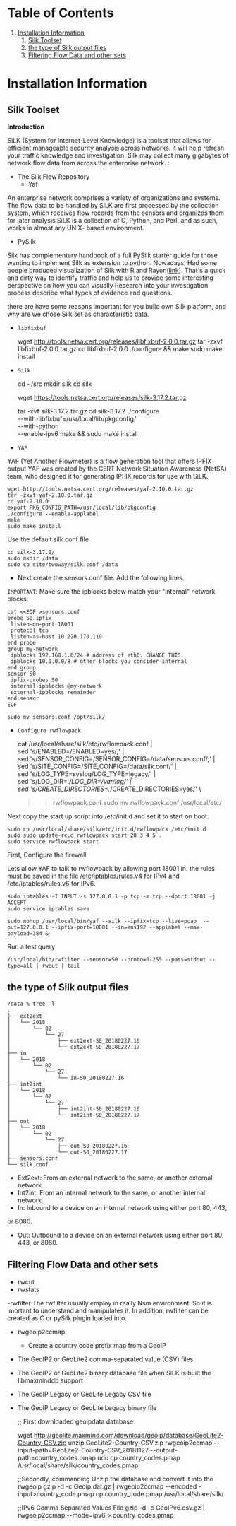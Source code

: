 
# Table of Contents

1.  [Installation Information](#orgddfd4d0)
    1.  [Silk Toolset](#org031a6ac)
    2.  [the type of Silk output files](#orge0e62fc)
    3.  [Filtering Flow Data and other sets](#org26672e6)


<a id="orgddfd4d0"></a>

# Installation Information


<a id="org031a6ac"></a>

## Silk Toolset

**Introduction**

SiLK (System for Internet-Level Knowledge) is a toolset that allows for efficient manageable security analysis across networks. it will help refresh your traffic knowledge and investigation. Silk may collect many gigabytes of network flow data from across the enterprise network. :

-   The Silk Flow Repository
    -   Yaf

An enterprise network comprises a variety of organizations and systems. The flow data to be handled by
SiLK are first processed by the collection system, which receives flow records from the sensors and organizes
them for later analysis SiLK is a collection of C, Python, and Perl, and as such, works in almost any UNIX- based environment. 

-   PySilk

Silk has complementary handbook of a full PySilk starter guide for those wanting to implement Silk as extension to python. Nowadays, Had some poeple produced visualization of Silk with R and Rayon([link](https://www.rsreese.com/silk-network-traffic-analysis-visualization-with-r-and-rayon/)). That's a quick and dirty way to identify traffic and help us to provide some interesting perspective on how you can  visually Research into your investigation process describe what types of evidence and questions. 

there are have some reasons important for you build own Silk platform, and why are we chose Silk set as characteristic data.

-   `libfixbuf`

    wget http://tools.netsa.cert.org/releases/libfixbuf-2.0.0.tar.gz
    tar -zxvf libfixbuf-2.0.0.tar.gz
    cd libfixbuf-2.0.0
    ./configure && make
    sudo make install

-   `Silk`

    cd ~/src
    mkdir silk
    cd silk
    
    wget https://tools.netsa.cert.org/releases/silk-3.17.2.tar.gz
    
    tar -xvf silk-3.17.2.tar.gz
    cd silk-3.17.2
    ./configure \
     --with-libfixbuf=/usr/local/lib/pkgconfig/ \
     --with-python \
     --enable-ipv6
    make && sudo make install

-   `YAF`

YAF (Yet Another Flowmeter) is a flow generation tool that offers IPFIX output  YAF was created by the CERT Network Situation Awareness (NetSA) team, who designed it for generating IPFIX records for use with SiLK.

    wget http://tools.netsa.cert.org/releases/yaf-2.10.0.tar.gz
    tar -zxvf yaf-2.10.0.tar.gz
    cd yaf-2.10.0
    export PKG_CONFIG_PATH=/usr/local/lib/pkgconfig
    ./configure --enable-applabel
    make
    sudo make install

Use the default silk.conf file

    cd silk-3.17.0/
    sudo mkdir /data
    sudo cp site/twoway/silk.conf /data

-   Next create the sensors.conf file. Add the following lines.

`IMPORTANT`: Make sure the ipblocks below match your "internal" network blocks.

    cat <<EOF >sensors.conf
    probe S0 ipfix
     listen-on-port 18001
     protocol tcp
     listen-as-host 10.220.170.110
    end probe
    group my-network
     ipblocks 192.168.1.0/24 # address of eth0. CHANGE THIS.
     ipblocks 10.0.0.0/8 # other blocks you consider internal
    end group
    sensor S0
     ipfix-probes S0
     internal-ipblocks @my-network
     external-ipblocks remainder
    end sensor
    EOF
    
    sudo mv sensors.conf /opt/silk/

-   `Configure rwflowpack`

    cat /usr/local/share/silk/etc/rwflowpack.conf | \
    sed 's/ENABLED=/ENABLED=yes/;' | \
    sed 's/SENSOR_CONFIG=/SENSOR_CONFIG=\/data\/sensors.conf/;' | \
    sed 's/SITE_CONFIG=/SITE_CONFIG=\/data\/silk.conf/' | \
    sed 's/LOG_TYPE=syslog/LOG_TYPE=legacy/' | \
    sed 's/LOG_DIR=.*/LOG_DIR=\/var\/log/' | \
    sed 's/CREATE_DIRECTORIES=.*/CREATE_DIRECTORIES=yes/' \
    >> rwflowpack.conf
    sudo mv rwflowpack.conf /usr/local/etc/

Next copy the start up script into /etc/init.d and set it to start on boot. 

    sudo cp /usr/local/share/silk/etc/init.d/rwflowpack /etc/init.d
    sudo sudo update-rc.d rwflowpack start 20 3 4 5 .
    sudo service rwflowpack start

First, Configure the firewall 

Lets allow YAF to talk to rwflowpack by allowing port 18001 in.
the rules must be saved in the file /etc/iptables/rules.v4 for IPv4 and /etc/iptables/rules.v6 for IPv6.

    sudo iptables -I INPUT -s 127.0.0.1 -p tcp -m tcp --dport 18001 -j ACCEPT
    sudo service iptables save

    sudo nohup /usr/local/bin/yaf --silk --ipfix=tcp --live=pcap  --out=127.0.0.1 --ipfix-port=18001 --in=ens192 --applabel --max-payload=384 &

Run a test query 

    /usr/local/bin/rwfilter --sensor=S0 --proto=0-255 --pass=stdout --type=all | rwcut | tail


<a id="orge0e62fc"></a>

## the type of Silk output files

    /data % tree -l
    .
    ├── ext2ext
    │   └── 2018
    │       └── 02
    │           └── 27
    │               ├── ext2ext-S0_20180227.16
    │               └── ext2ext-S0_20180227.17
    ├── in
    │   └── 2018
    │       └── 02
    │           └── 27
    │               └── in-S0_20180227.16
    ├── int2int
    │   └── 2018
    │       └── 02
    │           └── 27
    │               ├── int2int-S0_20180227.16
    │               └── int2int-S0_20180227.17
    ├── out
    │   └── 2018
    │       └── 02
    │           └── 27
    │               ├── out-S0_20180227.16
    │               └── out-S0_20180227.17
    ├── sensors.conf
    └── silk.conf

-   Ext2ext: From an external network to the same, or another external network
-   Int2int: From an internal network to the same, or another internal network
-   In: Inbound to a device on an internal network using either port 80, 443,

or 8080.

-   Out: Outbound to a device on an external network using either port 80, 443, or 8080.


<a id="org26672e6"></a>

## Filtering Flow Data and other sets

-   rwcut
-   rwstats

-rwfilter
The rwfilter usually employ in really Nsm environment. So it is imortant to understand and  manipulates it.
In addition, rwfilter can be created as C or pySilk plugin loaded into.

-   rwgeoip2ccmap
    -   Create a country code prefix map from a GeoIP

-   The GeoIP2 or GeoLite2 comma-separated value (CSV) files
-   The GeoIP2 or GeoLite2 binary database file when SiLK is built the libmaxminddb support
-   The GeoIP Legacy or GeoLite Legacy CSV file
-   The GeoIP Legacy or GeoLite Legacy binary file

    ;; First downloaded geoipdata database
    
    wget http://geolite.maxmind.com/download/geoip/database/GeoLite2-Country-CSV.zip
    unzip GeoLite2-Country-CSV.zip
    rwgeoip2ccmap --input-path=GeoLite2-Country-CSV_20181127 --output-path=country_codes.pmap
    udo cp country_codes.pmap /usr/local/share/silk/country_codes.pmap
    
    ;;Secondly, commanding Unzip the database and convert it into the rwgeoip
    gzip -d -c Geoip.dat.gz | rwgeoip2ccmap --encoded -input>country_code.pmap
    cp country_code.pmap /usr/local/share/silk/
    
    ;;IPv6 Comma Separated Values File
    gzip -d -c GeoIPv6.csv.gz | \
           rwgeoip2ccmap --mode=ipv6 > country_codes.pmap

